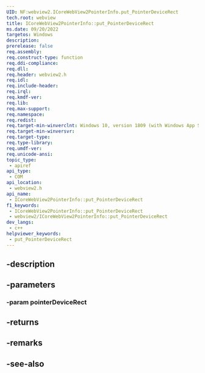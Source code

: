 ```yaml
---
UID: NF:webview2.ICoreWebView2PointerInfo.put_PointerDeviceRect
tech.root: webview
title: ICoreWebView2PointerInfo::put_PointerDeviceRect
ms.date: 09/20/2022
targetos: Windows
description: 
prerelease: false
req.assembly: 
req.construct-type: function
req.ddi-compliance: 
req.dll: 
req.header: webview2.h
req.idl: 
req.include-header: 
req.irql: 
req.kmdf-ver: 
req.lib: 
req.max-support: 
req.namespace: 
req.redist: 
req.target-min-winverclnt: Windows 10, version 1809 (with Windows App SDK 1.1 or later)
req.target-min-winversvr: 
req.target-type: 
req.type-library: 
req.umdf-ver: 
req.unicode-ansi: 
topic_type:
 - apiref
api_type:
 - COM
api_location:
 - webview2.h
api_name:
 - ICoreWebView2PointerInfo::put_PointerDeviceRect
f1_keywords:
 - ICoreWebView2PointerInfo::put_PointerDeviceRect
 - webview2/ICoreWebView2PointerInfo::put_PointerDeviceRect
dev_langs:
 - c++
helpviewer_keywords:
 - put_PointerDeviceRect
---
```


## -description

## -parameters

### -param pointerDeviceRect

## -returns

## -remarks

## -see-also

